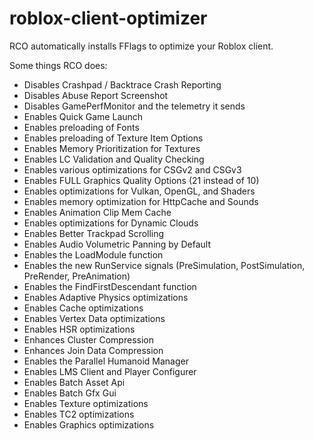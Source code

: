 # roblox-client-optimizer

RCO automatically installs FFlags to optimize your Roblox client.

Some things RCO does:

- Disables Crashpad / Backtrace Crash Reporting
- Disables Abuse Report Screenshot
- Disables GamePerfMonitor and the telemetry it sends
- Enables Quick Game Launch
- Enables preloading of Fonts
- Enables preloading of Texture Item Options
- Enables Memory Prioritization for Textures
- Enables LC Validation and Quality Checking
- Enables various optimizations for CSGv2 and CSGv3
- Enables FULL Graphics Quality Options (21 instead of 10)
- Enables optimizations for Vulkan, OpenGL, and Shaders
- Enables memory optimization for HttpCache and Sounds
- Enables Animation Clip Mem Cache
- Enables optimizations for Dynamic Clouds
- Enables Better Trackpad Scrolling
- Enables Audio Volumetric Panning by Default
- Enables the LoadModule function
- Enables the new RunService signals (PreSimulation, PostSimulation, PreRender, PreAnimation)
- Enables the FindFirstDescendant function
- Enables Adaptive Physics optimizations
- Enables Cache optimizations
- Enables Vertex Data optimizations
- Enables HSR optimizations
- Enhances Cluster Compression
- Enhances Join Data Compression
- Enables the Parallel Humanoid Manager
- Enables LMS Client and Player Configurer
- Enables Batch Asset Api
- Enables Batch Gfx Gui
- Enables Texture optimizations
- Enables TC2 optimizations
- Enables Graphics optimizations

